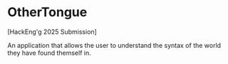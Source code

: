 # OtherTongue

[HackEng'g 2025 Submission] 

An application that allows the user to understand the syntax of the world they have found themself in.
